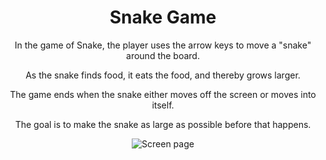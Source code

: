 <div align="center">

# Snake Game

<!-- DESCRIPTION -->
<p align="left">
  
In the game of Snake, the player uses the arrow keys to move a "snake" around the board. 

As the snake finds food, it eats the food, and thereby grows larger. 

The game ends when the snake either moves off the screen or moves into itself. 

The goal is to make the snake as large as possible before that happens.
  
</p>
  
![Screen page][screen]

[screen]: gif/chrome-capture-2023-1-21.gif
</div>
